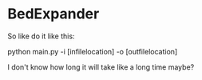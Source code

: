 # BedExpander

So like do it like this:

python main.py -i [infilelocation] -o [outfilelocation]

I don't know how long it will take
like a long time maybe?